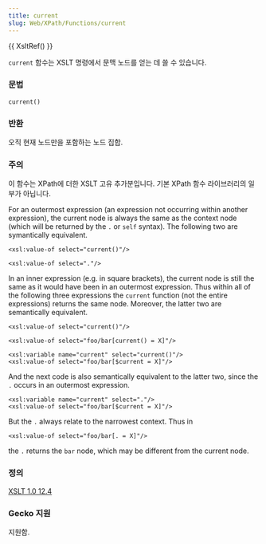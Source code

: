 ```yaml
---
title: current
slug: Web/XPath/Functions/current
---
```


{{ XsltRef() }}

`current` 함수는 XSLT 명령에서 문맥 노드를 얻는 데 쓸 수 있습니다.

### 문법

```
current()
```

### 반환

오직 현재 노드만을 포함하는 노드 집합.

### 주의

이 함수는 XPath에 더한 XSLT 고유 추가분입니다. 기본 XPath 함수 라이브러리의 일부가 아닙니다.

For an outermost expression (an expression not occurring within another expression), the current node is always the same as the context node (which will be returned by the `.` or `self` syntax). The following two are symantically equivalent.

```
<xsl:value-of select="current()"/>
```

```
<xsl:value-of select="."/>
```

In an inner expression (e.g. in square brackets), the current node is still the same as it would have been in an outermost expression. Thus within all of the following three expressions the `current` function (not the entire expressions) returns the same node. Moreover, the latter two are semantically equivalent.

```
<xsl:value-of select="current()"/>
```

```
<xsl:value-of select="foo/bar[current() = X]"/>
```

```
<xsl:variable name="current" select="current()"/>
<xsl:value-of select="foo/bar[$current = X]"/>
```

And the next code is also semantically equivalent to the latter two, since the `.` occurs in an outermost expression.

```
<xsl:variable name="current" select="."/>
<xsl:value-of select="foo/bar[$current = X]"/>
```

But the `.` always relate to the narrowest context. Thus in

```
<xsl:value-of select="foo/bar[. = X]"/>
```

the `.` returns the `bar` node, which may be different from the current node.

### 정의

[XSLT 1.0 12.4](http://www.w3.org/TR/xslt#function-current)

### Gecko 지원

지원함.
